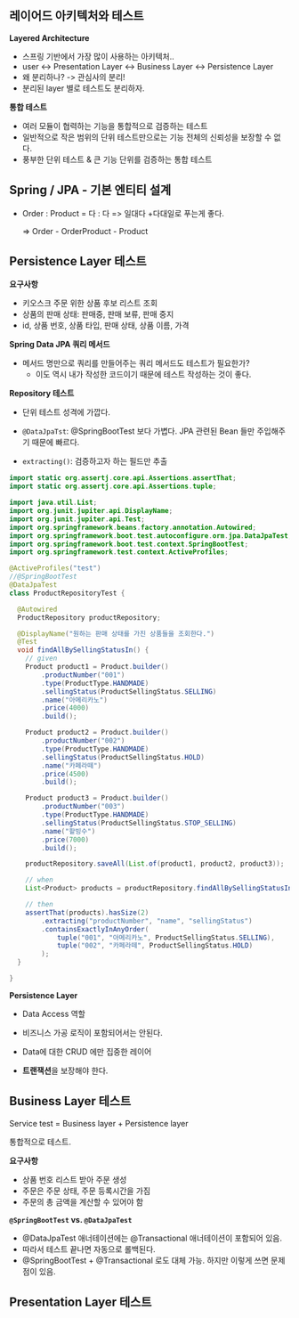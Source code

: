 ## 레이어드 아키텍처와 테스트

**Layered Architecture**

- 스프링 기반에서 가장 많이 사용하는 아키텍처..
- user <-> Presentation Layer <-> Business Layer <-> Persistence Layer
- 왜 분리하나? -> 관심사의 분리!
- 분리된 layer 별로 테스트도 분리하자.



**통합 테스트**

- 여러 모듈이 협력하는 기능을 통합적으로 검증하는 테스트
- 일반적으로 작은 범위의 단위 테스트만으로는 기능 전체의 신뢰성을 보장할 수 없다.
- 풍부한 단위 테스트 & 큰 기능 단위를 검증하는 통합 테스트



## Spring / JPA - 기본 엔티티 설계

- Order : Product = 다 : 다 => 일대다 +다대일로 푸는게 좋다.

  => Order - OrderProduct - Product



## Persistence Layer 테스트

**요구사항**

- 키오스크 주문 위한 상품 후보 리스트 조회
- 상품의 판매 상태: 판매중, 판매 보류, 판매 중지
- id, 상품 번호, 상품 타입, 판매 상태, 상품 이름, 가격



**Spring Data JPA 쿼리 메서드**

- 메서드 명만으로 쿼리를 만들어주는 쿼리 메서드도 테스트가 필요한가?
  - 이도 역시 내가 작성한 코드이기 때문에 테스트 작성하는 것이 좋다.



**Repository 테스트**

- 단위 테스트 성격에 가깝다.
- `@DataJpaTst`: @SpringBootTest 보다 가볍다. JPA 관련된 Bean 들만 주입해주기 때문에 빠르다.

- `extracting()`: 검증하고자 하는 필드만 추출



```java
import static org.assertj.core.api.Assertions.assertThat;
import static org.assertj.core.api.Assertions.tuple;

import java.util.List;
import org.junit.jupiter.api.DisplayName;
import org.junit.jupiter.api.Test;
import org.springframework.beans.factory.annotation.Autowired;
import org.springframework.boot.test.autoconfigure.orm.jpa.DataJpaTest;
import org.springframework.boot.test.context.SpringBootTest;
import org.springframework.test.context.ActiveProfiles;

@ActiveProfiles("test")
//@SpringBootTest
@DataJpaTest
class ProductRepositoryTest {

  @Autowired
  ProductRepository productRepository;

  @DisplayName("원하는 판매 상태를 가진 상품들을 조회한다.")
  @Test
  void findAllBySellingStatusIn() {
    // given
    Product product1 = Product.builder()
        .productNumber("001")
        .type(ProductType.HANDMADE)
        .sellingStatus(ProductSellingStatus.SELLING)
        .name("아메리카노")
        .price(4000)
        .build();

    Product product2 = Product.builder()
        .productNumber("002")
        .type(ProductType.HANDMADE)
        .sellingStatus(ProductSellingStatus.HOLD)
        .name("카페라떼")
        .price(4500)
        .build();

    Product product3 = Product.builder()
        .productNumber("003")
        .type(ProductType.HANDMADE)
        .sellingStatus(ProductSellingStatus.STOP_SELLING)
        .name("팥빙수")
        .price(7000)
        .build();

    productRepository.saveAll(List.of(product1, product2, product3));

    // when
    List<Product> products = productRepository.findAllBySellingStatusIn(List.of(ProductSellingStatus.SELLING, ProductSellingStatus.HOLD));

    // then
    assertThat(products).hasSize(2)
        .extracting("productNumber", "name", "sellingStatus")
        .containsExactlyInAnyOrder(
            tuple("001", "아메리카노", ProductSellingStatus.SELLING),
            tuple("002", "카페라떼", ProductSellingStatus.HOLD)
        );
  }

}
```



**Persistence Layer**

- Data Access 역할
- 비즈니스 가공 로직이 포함되어서는 안된다.
- Data에 대한 CRUD 에만 집중한 레이어

- **트랜잭션**을 보장해야 한다.



## Business Layer 테스트

Service test = Business layer + Persistence layer

통합적으로 테스트.



**요구사항**

- 상품 번호 리스트 받아 주문 생성
- 주문은 주문 상태, 주문 등록시간을 가짐
- 주문의 총 금액을 계산할 수 있어야 함



**`@SpringBootTest` vs. `@DataJpaTest`**

- @DataJpaTest 애너테이션에는 @Transactional 애너테이션이 포함되어 있음.
- 따라서 테스트 끝나면 자동으로 롤백된다.
- @SpringBootTest + @Transactional 로도 대체 가능. 하지만 이렇게 쓰면 문제점이 있음.







## Presentation Layer 테스트

